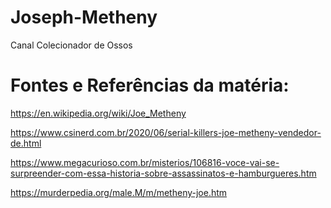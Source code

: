 # Joseph-Metheny
Canal Colecionador de Ossos

# Fontes e Referências da matéria:


https://en.wikipedia.org/wiki/Joe_Metheny

https://www.csinerd.com.br/2020/06/serial-killers-joe-metheny-vendedor-de.html

https://www.megacurioso.com.br/misterios/106816-voce-vai-se-surpreender-com-essa-historia-sobre-assassinatos-e-hamburgueres.htm

https://murderpedia.org/male.M/m/metheny-joe.htm
